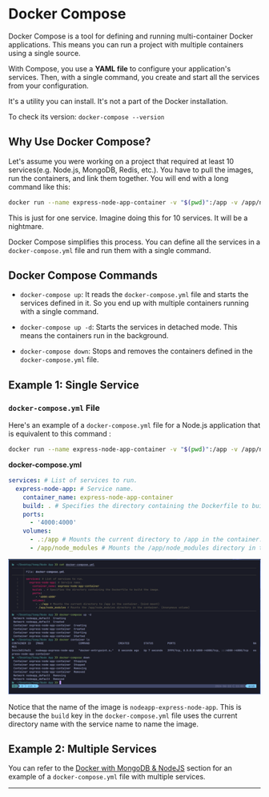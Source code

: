# Docker Compose

Docker Compose is a tool for defining and running multi-container Docker applications. This means you can run a project with multiple containers using a single source.

With Compose, you use a **YAML file** to configure your application's services. Then, with a single command, you create and start all the services from your configuration.

It's a utility you can install. It's not a part of the Docker installation.

To check its version: `docker-compose --version`

## Why Use Docker Compose?

Let's assume you were working on a project that required at least 10 services(e.g. Node.js, MongoDB, Redis, etc.). You have to pull the images, run the containers, and link them together. You will end with a long command like this:

```bash
docker run --name express-node-app-container -v "$(pwd)":/app -v /app/node_modules -d -p 4000:4000 express-node-app
```

This is just for one service. Imagine doing this for 10 services. It will be a nightmare.

Docker Compose simplifies this process. You can define all the services in a `docker-compose.yml` file and run them with a single command.

## Docker Compose Commands

- `docker-compose up`: It reads the `docker-compose.yml` file and starts the services defined in it. So you end up with multiple containers running with a single command.

- `docker-compose up -d`: Starts the services in detached mode. This means the containers run in the background.

- `docker-compose down`: Stops and removes the containers defined in the `docker-compose.yml` file.

## Example 1: Single Service

### `docker-compose.yml` File
 
Here's an example of a `docker-compose.yml` file for a Node.js application that is equivalent to this command :

```bash
docker run --name express-node-app-container -v "$(pwd)":/app -v /app/node_modules -d -p 4000:4000 express-node-app
```

**docker-compose.yml**

```yaml
services: # List of services to run.
  express-node-app: # Service name.
    container_name: express-node-app-container
    build: . # Specifies the directory containing the Dockerfile to build the image.
    ports:
      - '4000:4000'
    volumes:
      - .:/app # Mounts the current directory to /app in the container. (bind mount)
      - /app/node_modules # Mounts the /app/node_modules directory in the container. (Anonymous volume)
```

![docker-compose](./imgs/docker-compose-example.png)

Notice that the name of the image is `nodeapp-express-node-app`. This is because the `build` key in the `docker-compose.yml` file uses the current directory name with the service name to name the image.

## Example 2: Multiple Services

You can refer to the [Docker with MongoDB & NodeJS](docker-mongodb-nodejs.md#docker-compose-files) section for an example of a `docker-compose.yml` file with multiple services.

--------------------------------------------